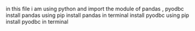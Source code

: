 in this file i am using python and import the module of pandas , pyodbc
install pandas using pip install pandas in terminal
install pyodbc using pip install pyodbc in terminal
